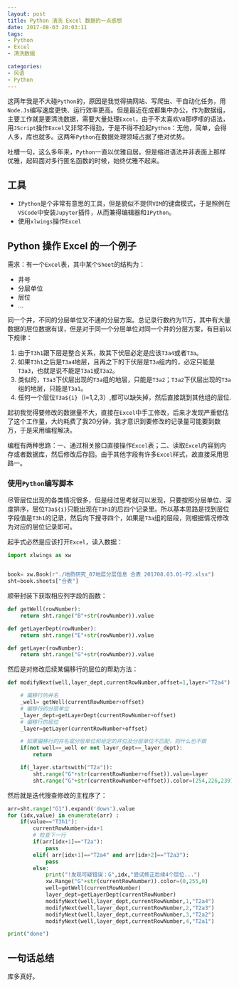 ```yaml
---
layout: post
title: Python 清洗 Excel 数据的一点感想
date: 2017-08-03 20:03:11
tags:
- Python
- Excel
- 清洗数据

categories:
- 风语
- Python
---
```



这两年我是不大碰`Python`的，原因是我觉得搞网站、写爬虫、干自动化任务，用`Node.Js`编写速度更快、运行效率更高。但是最近在成都集中办公，作为数据组，主要工作就是要清洗数据，需要大量处理`Excel`，由于不太喜欢`VB`那啰嗦的语法，用`JScript`操作`Excel`又非常不得劲，于是不得不捡起`Python`：无他，简单，会得人多，库也就多。这两年`Python`在数据处理领域占据了绝对优势。

吐槽一句，这么多年来，`Python`一直以优雅自居。但是缩进语法并非表面上那样优雅，起码面对多行匿名函数的时候，始终优雅不起来。

## 工具

* `IPython`是个非常有意思的工具，但是貌似不提供`VIM`的键盘模式，于是照例在`VSCode`中安装`Jupyter`插件，从而兼得编辑器和`IPython`。
* 使用`xlwings`操作`Excel`

## Python 操作 Excel 的一个例子

需求：有一个`Excel`表，其中某个`Sheet`的结构为：

* 井号
* 分层单位
* 层位
* ...

同一个井，不同的分层单位又不通的分层方案。总记录行数约为11万，其中有大量数据的层位数据有误，但是对于同一个分层单位对同一个井的分层方案，有目前以下规律：
1. 由于`T3h1`跟下层是整合关系，故其下伏层必定是应该`T3a4`或者`T3a`。
2. 如果`T3h1`之后是`T3a4`地层，且再之下的下伏层是`T3a`组内的，必定只能是`T3a3`，也就是说不能是`T3a1`或`T3a2`。
3. 类似的，`T3a3`下伏层出现的`T3a`组的地层，只能是`T3a2`；`T3a2`下伏层出现的`T3a`组的地层，只能是`T3a1`。
4. 任何一个层位`T3a${i}`（i=1,2,3）,都可以缺失掉，然后直接跳到其他组的层位.

起初我觉得要修改的数据量不大，直接在`Excel`中手工修改，后来才发现严重低估了这个工作量，大约耗费了我20分钟，我才意识到要修改的记录量可能要到数万，于是采用编程解决。

编程有两种思路：一、通过相关接口直接操作`Excel`表；二、读取`Excel`内容到内存或者数据库，然后修改后存回。由于其他字段有许多`Excel`样式，故直接采用思路一。


### 使用`Python`编写脚本

尽管层位出现的各类情况很多，但是经过思考就可以发现，只要按照分层单位、深度排序，层位`T3a${i}`只能出现在`T3h1`的后四个记录里。所以基本思路是找到层位字段值是`T3h1`的记录，然后向下搜寻四个，如果是`T3a`组的层段，则根据情况修改为对应的层位记录即可。

起手式必然是应该打开`Excel`，读入数据：

```Python
import xlwings as xw


book= xw.Book(r"./地质研究_07地层分层信息 合表 201708.03.01-P2.xlsx")
sht=book.sheets["合表"]
```

顺带封装下获取相应列字段的函数：
```Python
def getWell(rowNumber):
    return sht.range("B"+str(rowNumber)).value

def getLayerDept(rowNumber):
    return sht.range("E"+str(rowNumber)).value

def getLayer(rowNumber):
    return sht.range("G"+str(rowNumber)).value


```


然后是对修改后续某偏移行的层位的帮助方法：
```Python
def modifyNext(well,layer_dept,currentRowNumber,offset=1,layer="T2a4"):

    # 偏移行的井名
    _well= getWell(currentRowNumber+offset)
    # 偏移行的分层单位
    _layer_dept=getLayerDept(currentRowNumber+offset)
    # 偏移行的层位
    _layer=getLayer(currentRowNumber+offset)

    # 如果偏移行的井名或分层单位和给定的井位及分层单位不匹配，则什么也不做
    if(not well==_well or not layer_dept==_layer_dept):
        return

    if(_layer.startswith("T2a")):
        sht.range("G"+str(currentRowNumber+offset)).value=layer
        sht.range("G"+str(currentRowNumber+offset)).color=(254,226,239)
```

然后就是迭代搜查修改的主程序了：
```Python
arr=sht.range("G1").expand('down').value
for (idx,value) in enumerate(arr) :
    if(value=="T3h1"):
        currentRowNumber=idx+1
        # 检查下一行
        if(arr[idx+1]=="T2a"):
            pass
        elif( arr[idx+1]=="T2a4" and arr[idx+2]=="T2a3"):
            pass
        else:
            print("!发现可疑错误：G",idx,"尝试修正后续4个层位...")
            xw.Range("G"+str(currentRowNumber)).color=(0,255,0)
            well=getWell(currentRowNumber)
            layer_dept=getLayerDept(currentRowNumber)
            modifyNext(well,layer_dept,currentRowNumber,1,"T2a4")
            modifyNext(well,layer_dept,currentRowNumber,2,"T2a3")
            modifyNext(well,layer_dept,currentRowNumber,3,"T2a2")
            modifyNext(well,layer_dept,currentRowNumber,4,"T2a1")

print("done")
```

## 一句话总结

库多真好。
